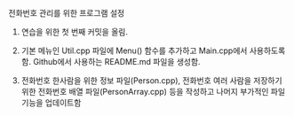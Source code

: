 전화번호 관리를 위한 프로그램 설정

1. 연습을 위한 첫 번째 커밋을 올림.

2. 기본 메뉴인 Util.cpp 파일에 Menu() 함수를 추가하고 Main.cpp에서 사용하도록 함.
   Github에서 사용하는 README.md 파일을 생성함.

3. 전화번호 한사람을 위한 정보 파일(Person.cpp),
전화번호 여러 사람을 저장하기 위한 전화번호 배열 파일(PersonArray.cpp) 등을 
작성하고 나머지 부가적인 파일 기능을 업데이트함